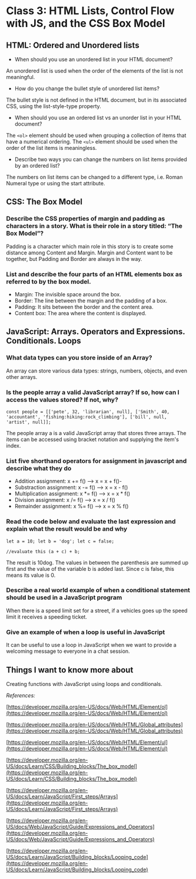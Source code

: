# Class 3: HTML Lists, Control Flow with JS, and the CSS Box Model

## HTML: Ordered and Unordered lists

* When should you use an unordered list in your HTML document?

An unordered list is used when the order of the elements of the list is not meaningful.

* How do you change the bullet style of unordered list items?

The bullet style is not defined in the HTML document, but in its associated CSS, using the list-style-type property.

* When should you use an ordered list vs an unorder list in your HTML document?

The `<ol>` element should be used when grouping a collection of items that have a numerical ordering. The `<ul>` element should be used when the order of the list items is meaningless.

* Describe two ways you can change the numbers on list items provided by an ordered list?

The numbers on list items can be changed to a different type, i.e. Roman Numeral type or using the start attribute.

## CSS: The Box Model

### Describe the CSS properties of margin and padding as characters in a story. What is their role in a story titled: “The Box Model”?

Padding is a character which main role in this story is to create some distance among Content and Margin. Margin and Content want to be together, but Padding and Border are always in the way.

### List and describe the four parts of an HTML elements box as referred to by the box model.

* Margin: The invisible space around the box.
* Border: The line between the margin and the padding of a box.
* Padding: It sits between the border and the content area.
* Content box: The area where the content is displayed.

## JavaScript: Arrays. Operators and Expressions. Conditionals. Loops

### What data types can you store inside of an Array?

An array can store various data types: strings, numbers, objects, and even other arrays.

### Is the people array a valid JavaScript array? If so, how can I access the values stored? If not, why?

``
    const people = [['pete', 32, 'librarian', null], ['Smith', 40, 'accountant', 'fishing:hiking:rock_climbing'], ['bill', null, 'artist', null]];
``

The people array a is a valid JavaScript array that stores three arrays. The items can be accessed using bracket notation and supplying the item's index.

### List five shorthand operators for assignment in javascript and describe what they do

* Addition assignment: x += f() --> x = x + f()- 
* Substraction assignment: x -= f() --> x = x - f()
* Multiplication assignment: x *= f() --> x = x * f()
* Division assignment: x /= f() --> x = x / f()
* Remainder assignment: x %= f() --> x = x % f()

### Read the code below and evaluate the last expression and explain what the result would be and why

``
    let a = 10;
    let b = 'dog';
    let c = false;
``

``
    //evaluate this
    (a + c) + b;
``

The result is 10dog. The values in between the parenthesis are summed up first and the value of the variable b is added last. Since c is false, this means its value is 0.

### Describe a real world example of when a conditional statement should be used in a JavaScript program

When there is a speed limit set for a street, if a vehicles goes up the speed limit it receives a speeding ticket.

### Give an example of when a loop is useful in JavaScript

It can be useful to use a loop in JavaScript when we want to provide a welcoming message to everyone in a chat session.

## Things I want to know more about

Creating functions with JavaScript using loops and conditionals.

*References:*

[https://developer.mozilla.org/en-US/docs/Web/HTML/Element/ol](https://developer.mozilla.org/en-US/docs/Web/HTML/Element/ol)

[https://developer.mozilla.org/en-US/docs/Web/HTML/Global_attributes](https://developer.mozilla.org/en-US/docs/Web/HTML/Global_attributes)

[https://developer.mozilla.org/en-US/docs/Web/HTML/Element/ul](https://developer.mozilla.org/en-US/docs/Web/HTML/Element/ul)

[https://developer.mozilla.org/en-US/docs/Learn/CSS/Building_blocks/The_box_model](https://developer.mozilla.org/en-US/docs/Learn/CSS/Building_blocks/The_box_model)

[https://developer.mozilla.org/en-US/docs/Learn/JavaScript/First_steps/Arrays](https://developer.mozilla.org/en-US/docs/Learn/JavaScript/First_steps/Arrays)

[https://developer.mozilla.org/en-US/docs/Web/JavaScript/Guide/Expressions_and_Operators](https://developer.mozilla.org/en-US/docs/Web/JavaScript/Guide/Expressions_and_Operators)

[https://developer.mozilla.org/en-US/docs/Learn/JavaScript/Building_blocks/Looping_code](https://developer.mozilla.org/en-US/docs/Learn/JavaScript/Building_blocks/Looping_code)

